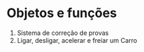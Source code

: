 # Objetos e funções

1. Sistema de correção de provas
2. Ligar, desligar, acelerar e freiar um Carro
